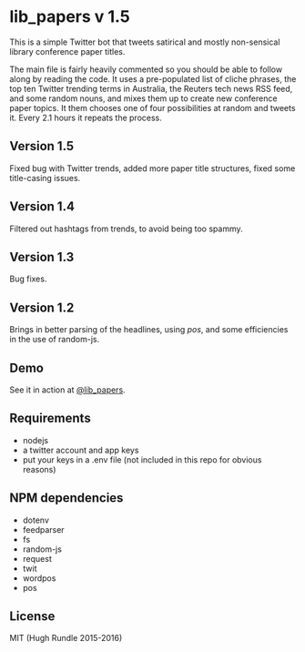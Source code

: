 # lib_papers v 1.5

This is a simple Twitter bot that tweets satirical and mostly non-sensical library conference paper titles.

The main file is fairly heavily commented so you should be able to follow along by reading the code. It uses a pre-populated list of cliche phrases, the top ten Twitter trending terms in Australia, the Reuters tech news RSS feed, and some random nouns, and mixes them up to create new conference paper topics. It them chooses one of four possibilities at random and tweets it. Every 2.1 hours it repeats the process.

## Version 1.5
Fixed bug with Twitter trends, added more paper title structures, fixed some title-casing issues.
## Version 1.4
Filtered out hashtags from trends, to avoid being too spammy.

## Version 1.3
Bug fixes.

## Version 1.2
Brings in better parsing of the headlines, using *pos*, and some efficiencies in the use of random-js.

## Demo
See it in action at [@lib_papers](https://twitter.com/lib_papers).

## Requirements
* nodejs
* a twitter account and app keys
* put your keys in a .env file (not included in this repo for obvious reasons)

## NPM dependencies
* dotenv
* feedparser
* fs
* random-js
* request
* twit
* wordpos
* pos

## License
MIT (Hugh Rundle 2015-2016)